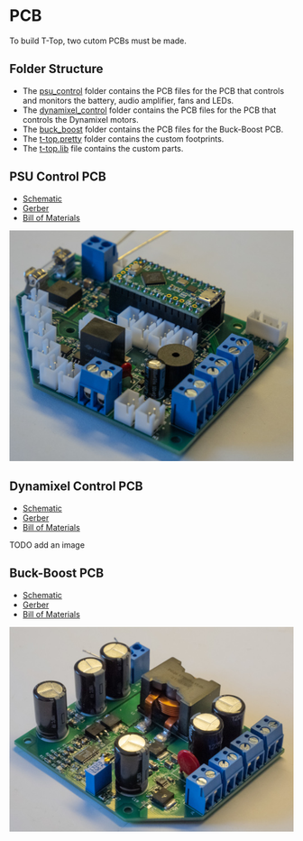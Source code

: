 # PCB
To build T-Top, two cutom PCBs must be made.

## Folder Structure
- The [psu_control](psu_control) folder contains the PCB files for the PCB that controls and monitors the battery, audio amplifier, fans and LEDs.
- The [dynamixel_control](dynamixel_control) folder contains the PCB files for the PCB that controls the Dynamixel motors.
- The [buck_boost](buck_boost) folder contains the PCB files for the Buck-Boost PCB.
- The [t-top.pretty](t-top.pretty) folder contains the custom footprints.
- The [t-top.lib](t-top.lib) file contains the custom parts.

## PSU Control PCB
- [Schematic](psu_control/schematic.pdf)
- [Gerber](psu_control/gerber)
- [Bill of Materials](../documentation/assembly/00_ORDER_PRINT_LASER_CUTTING.md#psu-control-pcb)

![PSU Control PCB](images/PSU%20Control%20PCB.jpg)

## Dynamixel Control PCB
- [Schematic](dynamixel_control/schematic.pdf)
- [Gerber](dynamixel_control/gerber)
- [Bill of Materials](../documentation/assembly/00_ORDER_PRINT_LASER_CUTTING.md#dynamixel-control-pcb)

TODO add an image

## Buck-Boost PCB
- [Schematic](buck_boost/schematic.pdf)
- [Gerber](buck_boost/gerber)
- [Bill of Materials](../documentation/assembly/00_ORDER_PRINT_LASER_CUTTING.md#buck-boost-pcb)

![Buck-Boost PCB](images/Buck-Boost%20PCB.jpg)
